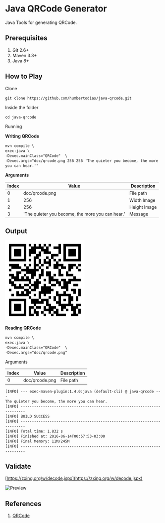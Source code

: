 # Java QRCode Generator

Java Tools for generating QRCode.


## Prerequisites

1. Git 2.6+
2. Maven 3.3+
3. Java 8+


## How to Play

Clone

```shell
git clone https://github.com/humbertodias/java-qrcode.git
```

Inside the folder

```shell
cd java-qrcode
```

Running

**Writing QRCode**

```shell
mvn compile \
exec:java \
-Dexec.mainClass="QRCode"  \
-Dexec.args="doc/qrcode.png 256 256 'The quieter you become, the more you can hear.'"
```

**Arguments**

 Index | Value                                            | Description  
-------|--------------------------------------------------|--------------
 0     | doc/qrcode.png                                   | File path    
 1     | 256                                              | Width Image  
 2     | 256                                              | Height Image 
 3     | 'The quieter you become, the more you can hear.' | Message      

## Output
![Preview](doc/qrcode.png)


**Reading QRCode**

```shell
mvn compile \
exec:java \
-Dexec.mainClass="QRCode"  \
-Dexec.args="doc/qrcode.png"
```

Arguments

 Index | Value          | Description 
-------|----------------|-------------
 0     | doc/qrcode.png | File path   


```
[INFO] --- exec-maven-plugin:1.4.0:java (default-cli) @ java-qrcode ---
The quieter you become, the more you can hear.
[INFO] ------------------------------------------------------------------------
[INFO] BUILD SUCCESS
[INFO] ------------------------------------------------------------------------
[INFO] Total time: 1.832 s
[INFO] Finished at: 2016-06-14T00:57:53-03:00
[INFO] Final Memory: 11M/245M
[INFO] ------------------------------------------------------------------------
```

## Validate

[https://zxing.org/w/decode.jspx](https://zxing.org/w/decode.jspx)

![Preview](doc/decode-succeeded.png)


## References

1. [QRCode](https://en.wikipedia.org/wiki/QR_code)
